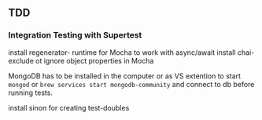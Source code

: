 ## TDD

### Integration Testing with Supertest 

install regenerator-
runtime for Mocha to work with async/await
install chai-exclude ot ignore object properties in Mocha

MongoDB has to be installed in the computer or as VS extention to start `mongod` or `brew services start mongodb-community` and connect to db before running tests.

install sinon for creating test-doubles
